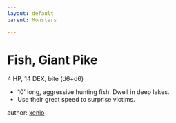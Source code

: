 ```yaml
---
layout: default
parent: Monsters

---
```

# Fish, Giant Pike
4 HP, 14 DEX, bite (d6+d6)  
- 10’ long, aggressive hunting fish.   Dwell in deep lakes.  
- Use their great speed to surprise victims.  


author: [xenio](https://xenioinabottle.blogspot.com/2021/02/classic-monsters-for-cairnito-part-1.html)

